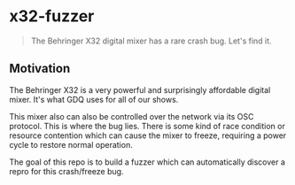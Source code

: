 # x32-fuzzer

> The Behringer X32 digital mixer has a rare crash bug. Let's find it.

## Motivation

The Behringer X32 is a very powerful and surprisingly affordable digital mixer. It's what GDQ uses for all of our shows.

This mixer also can also be controlled over the network via its OSC protocol. This is where the bug lies. There is some kind of race condition or resource contention which can cause the mixer to freeze, requiring a power cycle to restore normal operation.

The goal of this repo is to build a fuzzer which can automatically discover a repro for this crash/freeze bug.
